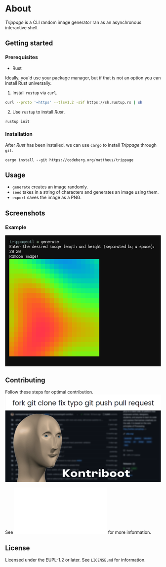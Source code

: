 # About
*Trippage* is a CLI random image generator ran as an asynchronous interactive shell.

## Getting started
### Prerequisites
* Rust

Ideally, you'd use your package manager, but if that is not an option you can install Rust universally.

1. Install `rustup` via `curl`.
```sh
curl --proto '=https' --tlsv1.2 -sSf https://sh.rustup.rs | sh
```

2. Use `rustup` to install *Rust*.
```sh
rustup init
```

### Installation
After *Rust* has been installed, we can use `cargo` to install *Trippage* through `git`.
```
cargo install --git https://codeberg.org/mattheus/trippage
```

## Usage
* `generate` creates an image randomly.
* `seed` takes in a string of characters and generates an image using them.
* `export` saves the image as a PNG.

## Screenshots
### Example
![Example](example.png)

## Contributing
Follow these steps for optimal contribution.
![Kontriboot](kontriboot.png)

See ![Authors](AUTHORS.md) for more information.

## License
Licensed under the EUPL-1.2 or later. See `LICENSE.md` for information.
